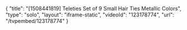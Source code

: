 {
    "title": "[1508441819] Teleties Set of 9  Small Hair Ties  Metallic Colors",
    "type": "solo",
    "layout": "iframe-static",
    "videoId": "123178774",
    "url": "\/tvpembed\/123178774"
}